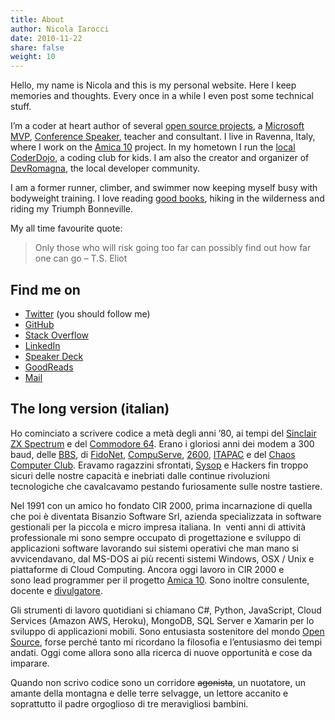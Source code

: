 ```yaml
---
title: About
author: Nicola Iarocci
date: 2010-11-22
share: false
weight: 10
---
```

Hello, my name is Nicola and this is my personal website. Here I keep memories
and thoughts. Every once in a while I even post some technical stuff.

I&#8217;m a coder at heart author of several [open source projects][1],
a [Microsoft MVP][2], [Conference Speaker][4], teacher and consultant. I live
in Ravenna, Italy, where I work on the [Amica 10][5] project. In my hometown
I run the [local CoderDojo][6], a coding club for kids. I am also the creator
and organizer of [DevRomagna][26], the local developer community.

I am a former runner, climber, and swimmer now keeping myself busy with
bodyweight training. I love reading [good books][8], hiking in the wilderness
and riding my Triumph Bonneville. 

My all time favourite quote:

> Only those who will risk going too far can possibly find out how far one can
> go &#8211; T.S. Eliot 

## Find me on

  * [Twitter][9] (you should follow me)
  * [GitHub][10]
  * [Stack Overflow][11]
  * [LinkedIn][12]
  * [Speaker Deck][13]
  * [GoodReads][15]
  * [Mail][16]

## The long version (italian)

Ho cominciato a scrivere codice a metà degli anni &#8217;80, ai tempi del
[Sinclair ZX Spectrum][17] e del [Commodore 64][18]. Erano i gloriosi anni dei
modem a 300 baud, delle [BBS][19], di [FidoNet][20], [CompuServe][21],
[2600][22], [ITAPAC][23] e del [Chaos Computer Club][24]. Eravamo ragazzini
sfrontati, [Sysop][25] e Hackers fin troppo sicuri delle nostre capacità
e inebriati dalle continue rivoluzioni tecnologiche che cavalcavamo pestando
furiosamente sulle nostre tastiere.

Nel 1991 con un amico ho fondato CIR 2000, prima incarnazione di quella che poi
è diventata Bisanzio Software Srl, azienda specializzata in software gestionali
per la piccola e micro impresa italiana. In  venti anni di attività
professionale mi sono sempre occupato di progettazione e sviluppo di
applicazioni software lavorando sui sistemi operativi che man mano si
avvicendavano, dal MS-DOS ai più recenti sistemi Windows, OSX / Unix
e piattaforme di Cloud Computing. Ancora oggi lavoro in CIR 2000 e sono lead
programmer per il progetto <a title="Gestionale Amica"
href="http://gestionaleamica.com/" target="_blank">Amica 10</a>. Sono inoltre
consulente, docente e [divulgatore][4].

Gli strumenti di lavoro quotidiani si chiamano C#, Python, JavaScript, Cloud
Services (Amazon AWS, Heroku), MongoDB, SQL Server e Xamarin per lo sviluppo di
applicazioni mobili. Sono entusiasta sostenitore del mondo [Open Source][1],
forse perché tanto mi ricordano la filosofia e l&#8217;entusiasmo dei tempi
andati. Oggi come allora sono alla ricerca di nuove opportunità e cose da
imparare.

Quando non scrivo codice sono un corridore <del
datetime="2011-11-13T16:47:20+00:00">agonista</del>, un nuotatore, un amante
della montagna e delle terre selvagge, un lettore accanito e soprattutto il
padre orgoglioso di tre meravigliosi bambini.

 [1]: http://nicolaiarocci.com/opensource/
 [2]: https://mvp.microsoft.com/en-us/PublicProfile/5001717
 [3]: https://www.mongodb.org/community/masters
 [4]: http://nicolaiarocci.com/talks/
 [5]: http://gestionaleamica.com/
 [6]: http://coderdojoravenna.it/
 [7]: https://coderdojo.com/
 [8]: http://nicolaiarocci.com/books-i-have-read/
 [9]: https://twitter.com/nicolaiarocci
 [10]: https://github.com/nicolaiarocci
 [11]: https://stackoverflow.com/users/323269/nicola-iarocci
 [12]: http://www.linkedin.com/in/nicolaiarocci
 [13]: http://speakerdeck.com/u/nicola
 [14]: http://www.slideshare.net/nicolaiarocci
 [15]: http://www.goodreads.com/user/show/4665453-nicola
 [16]: mailto:nicola@nicolaiarocci.com
 [17]: http://it.wikipedia.org/wiki/Sinclair_ZX_Spectrum
 [18]: http://it.wikipedia.org/wiki/Commodore_64
 [19]: http://it.wikipedia.org/wiki/Bulletin_board_system
 [20]: http://it.wikipedia.org/wiki/FidoNet
 [21]: http://it.wikipedia.org/wiki/CompuServe
 [22]: http://www.2600.com/
 [23]: http://it.wikipedia.org/wiki/ITAPAC
 [24]: http://it.wikipedia.org/wiki/Chaos_Computer_Club
 [25]: http://it.wikipedia.org/wiki/SysOp
 [26]: http://devromagna.org
